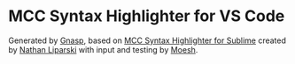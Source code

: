 MCC Syntax Highlighter for VS Code
==================================

Generated by [Gnasp](http://www.gnasp.com), 
based on [MCC Syntax Highlighter for Sublime](https://raw.githubusercontent.com/42iscool42/MCC) created by [Nathan Liparski](http://twitter.com/NateLipiarski) 
with input and testing by [Moesh](http://moesh.ca/about).





